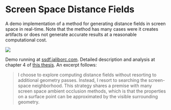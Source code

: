 # Screen Space Distance Fields
A demo implementation of a method for generating distance fields in screen space in real-time.
Note that the method has many cases were it creates artifacts or does not generate accurate results at a reasonable computational cost.

![](http://jaliborc.com/images/research/ssdf.png#2)

Demo running at [ssdf.jaliborc.com](http://ssdf.jaliborc.com/demo_distance.html).
Detailed description and analysis at chapter 4 of [this thesis](http://jaliborc.com/downloads/mscthesis.pdf). An excerpt follows:

> I choose to explore computing distance fields without resorting to additional geometry passes. Instead, I resort to searching the screen-space neighborhood. This strategy shares a premise with many screen space ambient occlusion methods, which is that the properties on a surface point can be approximated by the visible surrounding geometry.
